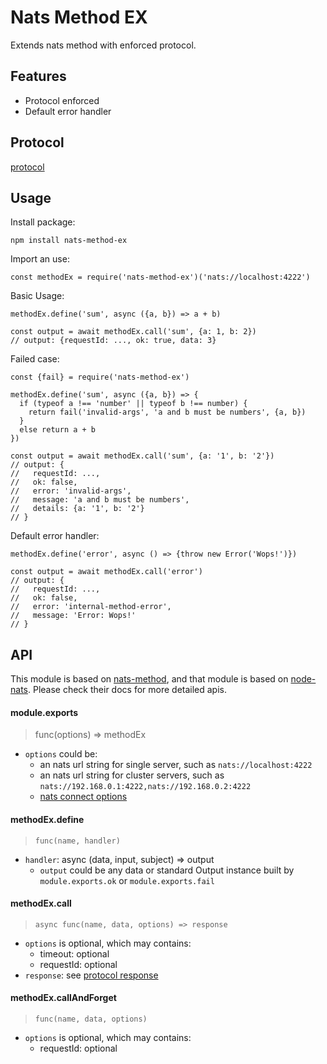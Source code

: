 # Nats Method EX

Extends nats method with enforced protocol.

## Features

- Protocol enforced
- Default error handler

## Protocol

[protocol](docs/protocol.md)

## Usage

Install package:

```
npm install nats-method-ex
```

Import an use:

```ecmascript 6
const methodEx = require('nats-method-ex')('nats://localhost:4222')
```

Basic Usage:

```ecmascript 6
methodEx.define('sum', async ({a, b}) => a + b)

const output = await methodEx.call('sum', {a: 1, b: 2})
// output: {requestId: ..., ok: true, data: 3}
```

Failed case:

```ecmascript 6
const {fail} = require('nats-method-ex')

methodEx.define('sum', async ({a, b}) => {
  if (typeof a !== 'number' || typeof b !== number) {
    return fail('invalid-args', 'a and b must be numbers', {a, b})
  }
  else return a + b
})

const output = await methodEx.call('sum', {a: '1', b: '2'})
// output: {
//   requestId: ..., 
//   ok: false,
//   error: 'invalid-args',
//   message: 'a and b must be numbers',
//   details: {a: '1', b: '2'}
// }
```

Default error handler:

```ecmascript 6
methodEx.define('error', async () => {throw new Error('Wops!')})

const output = await methodEx.call('error')
// output: {
//   requestId: ..., 
//   ok: false,
//   error: 'internal-method-error',
//   message: 'Error: Wops!'
// }
```

## API

This module is based on [nats-method](https://github.com/zhaoyao91/nats-method),
and that module is based on [node-nats](https://github.com/nats-io/node-nats).
Please check their docs for more detailed apis.

#### module.exports

> func(options) => methodEx

- `options` could be:
  - an nats url string for single server, such as `nats://localhost:4222`
  - an nats url string for cluster servers, such as `nats://192.168.0.1:4222,nats://192.168.0.2:4222`
  - [nats connect options](https://github.com/nats-io/node-nats)
  
#### methodEx.define

> `func(name, handler)`

- `handler`: async (data, input, subject) => output
  - `output` could be any data or standard Output instance built by `module.exports.ok` or `module.exports.fail`

#### methodEx.call

> `async func(name, data, options) => response`

- `options` is optional, which may contains:
  - timeout: optional
  - requestId: optional
- `response`: see [protocol response](docs/protocol.md#response)
  
#### methodEx.callAndForget

> `func(name, data, options)`

- `options` is optional, which may contains:
  - requestId: optional